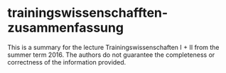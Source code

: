 # trainingswissenschafften-zusammenfassung
This is a summary for the lecture Trainingswissenschaften I + II from the summer term 2016. The authors do not guarantee the completeness or correctness of the information provided.
